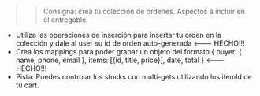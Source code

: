 >> Consigna: crea tu colección de órdenes.
>>Aspectos a incluir en el entregable:

- Utiliza las operaciones de inserción para insertar tu orden en la colección y dale al user su id de orden auto-generada  <--- HECHO!!!
- Crea los mappings para poder grabar un objeto del formato { buyer: { name, phone, email }, items: [{id, title, price}], date, total  } <--- HECHO!!!
- Pista: Puedes controlar los stocks con multi-gets utilizando los itemId de tu cart.
